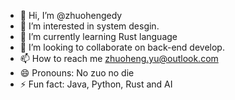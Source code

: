 - 👋 Hi, I’m @zhuohengedy
- 👀 I’m interested in system desgin.
- 🌱 I’m currently learning Rust language
- 💞️ I’m looking to collaborate on back-end develop.
- 📫 How to reach me zhuoheng.yu@outlook.com
- 😄 Pronouns: No zuo no die
- ⚡ Fun fact: Java, Python, Rust and AI

<!---
zhuohengedy/zhuohengedy is a ✨ special ✨ repository because its `README.md` (this file) appears on your GitHub profile.
You can click the Preview link to take a look at your changes.
--->
